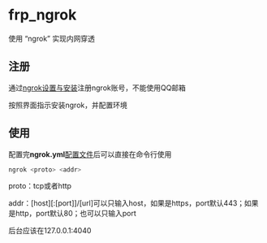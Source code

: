 # frp_ngrok

使用 “ngrok” 实现内网穿透

## 注册

通过[ngrok设置与安装](https://dashboard.ngrok.com/get-started/setup)注册ngrok账号，不能使用QQ邮箱

按照界面指示安装ngrok，并配置环境

## 使用

配置完**ngrok.yml**[配置文件](https://ngrok.com/docs/agent/config/)后可以直接在命令行使用

```bash
ngrok <proto> <addr>
```

proto：tcp或者http

addr：[host][:[port]]/[url]可以只输入host，如果是https，port默认443；如果是http，port默认80；也可以只输入port

后台应该在127.0.0.1:4040
